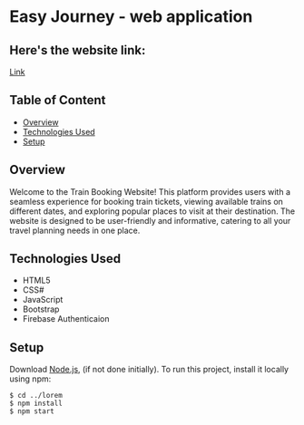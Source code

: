 # Easy Journey - web application
## Here's the website link:
[Link](https://sakshi04agrawal.github.io/EasyJourney/)

## Table of Content
* [Overview](#overview)
* [Technologies Used](#technologies-used)
* [Setup](#setup)

## Overview
Welcome to the Train Booking Website! This platform provides users with a seamless experience for booking train tickets, viewing available trains on different dates, and exploring popular places to visit at their destination. The website is designed to be user-friendly and informative, catering to all your travel planning needs in one place.

## Technologies Used
* HTML5
* CSS#
* JavaScript
* Bootstrap
* Firebase Authenticaion

## Setup
Download [Node.js](https://nodejs.org/en/download/), (if not done initially).
To run this project, install it locally using npm:

```
$ cd ../lorem
$ npm install
$ npm start
```
